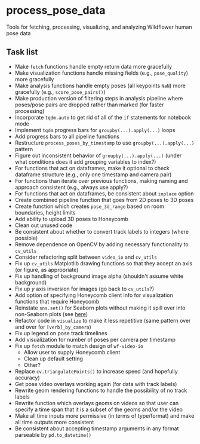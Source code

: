 # process_pose_data

Tools for fetching, processing, visualizing, and analyzing Wildflower human pose data

## Task list

* Make `fetch` functions handle empty return data more gracefully
* Make visualization functions handle missing fields (e.g., `pose_quality`) more gracefully
* Make analysis functions handle empty poses (all keypoints `NaN`) more gracefully (e.g., `score_pose_pairs()`)
* Make production version of filtering steps in analysis pipeline where poses/pose pairs are dropped rather than marked (for faster processing)
* Incorporate `tqdm.auto` to get rid of all of the `if` statements for notebook mode
* Implement `tqdm` progress bars for `groupby(...).apply(...)` loops
* Add progress bars to all pipeline functions
* Restructure `process_poses_by_timestamp` to use `groupby(...).apply(...)` pattern
* Figure out inconsistent behavior of `groupby(...).apply(...)` (under what conditions does it add grouping variables to index?)
* For functions that act on dataframes, make it optional to check dataframe structure (e.g., only one timestamp and camera pair)
* For functions than iterate over previous functions, making naming and approach consistent (e.g., always use apply?)
* For functions that act on dataframes, be consistent about `inplace` option
* Create combined pipeline function that goes from 2D poses to 3D poses
* Create function which creates `pose_3d_range` based on room boundaries, height limits
* Add ability to upload 3D poses to Honeycomb
* Clean out unused code
* Be consistent about whether to convert track labels to integers (where possible)
* Remove dependence on OpenCV by adding necessary functionality to `cv_utils`
* Consider refactoring split between `video_io` and `cv_utils`
* Fix up `cv_utils` Matplotlib drawing functions so that they accept an axis (or figure, as appropriate)
* Fix up handling of background image alpha (shouldn't assume white background)
* Fix up _y_ axis inversion for images (go back to `cv_utils`?)
* Add option of specifying Honeycomb client info for visualization functions that require Honeycomb
* Reinstate `sns.set()` for Seaborn plots without making it spill over into non-Seaborn plots (see [here](https://stackoverflow.com/questions/26899310/python-seaborn-to-reset-back-to-the-matplotlib))
* Refactor code in `visualize` to make it less repetitive (same pattern over and over for `[verb]_by_camera`)
* Fix up legend on pose track timelines
* Add visualization for number of poses per camera per timestamp
* Fix up `fetch` module to match design of `wf-video-io`
  - Allow user to supply Honeycomb client
  - Clean up default setting
  - Other?
* Replace `cv.triangulatePoints()` to increase speed (and hopefully accuracy)
* Get pose video overlays working again (for data with track labels)
* Rewrite geom rendering functions to handle the possibility of no track labels
* Rewrite function which overlays geoms on videos so that user can specify a time span that it is a subset of the geoms and/or the video
* Make all time inputs more permissive (in terms of type/format) and make all time outputs more consistent
* Be consistent about accepting timestamp arguments in any format parseable by `pd.to_datetime()`
